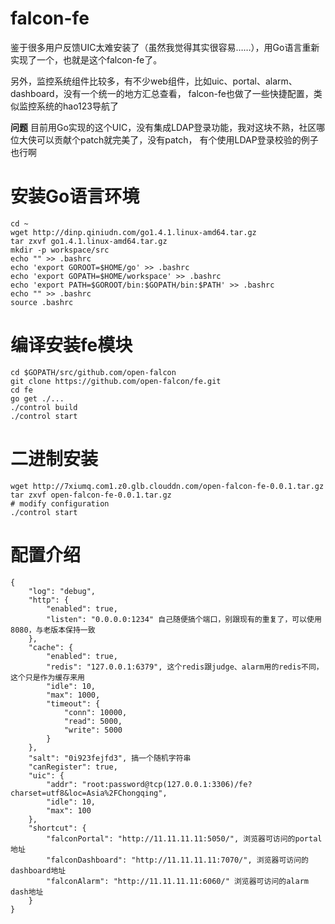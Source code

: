 falcon-fe
===

鉴于很多用户反馈UIC太难安装了（虽然我觉得其实很容易……），用Go语言重新实现了一个，也就是这个falcon-fe了。

另外，监控系统组件比较多，有不少web组件，比如uic、portal、alarm、dashboard，没有一个统一的地方汇总查看，
falcon-fe也做了一些快捷配置，类似监控系统的hao123导航了

**问题**
目前用Go实现的这个UIC，没有集成LDAP登录功能，我对这块不熟，社区哪位大侠可以贡献个patch就完美了，没有patch，
有个使用LDAP登录校验的例子也行啊

# 安装Go语言环境

```
cd ~
wget http://dinp.qiniudn.com/go1.4.1.linux-amd64.tar.gz
tar zxvf go1.4.1.linux-amd64.tar.gz
mkdir -p workspace/src
echo "" >> .bashrc
echo 'export GOROOT=$HOME/go' >> .bashrc
echo 'export GOPATH=$HOME/workspace' >> .bashrc
echo 'export PATH=$GOROOT/bin:$GOPATH/bin:$PATH' >> .bashrc
echo "" >> .bashrc
source .bashrc
```

# 编译安装fe模块

```
cd $GOPATH/src/github.com/open-falcon
git clone https://github.com/open-falcon/fe.git
cd fe
go get ./...
./control build
./control start
```

# 二进制安装

```
wget http://7xiumq.com1.z0.glb.clouddn.com/open-falcon-fe-0.0.1.tar.gz
tar zxvf open-falcon-fe-0.0.1.tar.gz
# modify configuration
./control start
```

# 配置介绍

```
{
    "log": "debug",
    "http": {
        "enabled": true,
        "listen": "0.0.0.0:1234" 自己随便搞个端口，别跟现有的重复了，可以使用8080，与老版本保持一致
    },
    "cache": {
        "enabled": true,
        "redis": "127.0.0.1:6379", 这个redis跟judge、alarm用的redis不同，这个只是作为缓存来用
        "idle": 10,
        "max": 1000,
        "timeout": {
            "conn": 10000,
            "read": 5000,
            "write": 5000
        }
    },
    "salt": "0i923fejfd3", 搞一个随机字符串
    "canRegister": true,
    "uic": {
        "addr": "root:password@tcp(127.0.0.1:3306)/fe?charset=utf8&loc=Asia%2FChongqing",
        "idle": 10,
        "max": 100
    },
    "shortcut": {
        "falconPortal": "http://11.11.11.11:5050/", 浏览器可访问的portal地址
        "falconDashboard": "http://11.11.11.11:7070/", 浏览器可访问的dashboard地址
        "falconAlarm": "http://11.11.11.11:6060/" 浏览器可访问的alarm dash地址
    }
}
```
